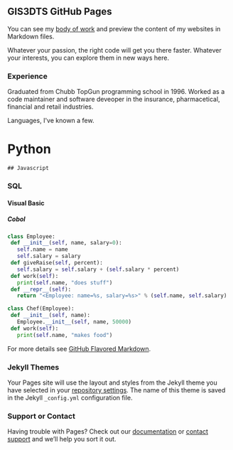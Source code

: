 
## GIS3DTS GitHub Pages

You can see my [body of work](https://www.google.com/url?sa=i&url=https%3A%2F%2Fstylecaster.com%2Fbeauty%2Fjessica-alba-health%2F&psig=AOvVaw2nzm7eEJVvvb1huKMtbEF-&ust=1614284836558000&source=images&cd=vfe&ved=0CAIQjRxqFwoTCPDF7vCtg-8CFQAAAAAdAAAAABAD) and preview the content of my websites in Markdown files.

Whatever your passion, the right code will get you there faster. Whatever your interests, you can explore them in new ways here.

### Experience

Graduated from Chubb TopGun programming school in 1996. Worked as a code maintainer and software deveoper in the insurance, pharmacetical, financial and retail industries.


Languages, I've known a few.

# Python
    ## Javascript
### SQL
#### Visual Basic
##### Cobol
```python
class Employee:
 def __init__(self, name, salary=0):
   self.name = name
   self.salary = salary
 def giveRaise(self, percent):
   self.salary = self.salary + (self.salary * percent)
 def work(self):
   print(self.name, "does stuff")
 def __repr__(self):
   return "<Employee: name=%s, salary=%s>" % (self.name, self.salary)

class Chef(Employee):
 def __init__(self, name):
   Employee.__init__(self, name, 50000)
 def work(self):
   print(self.name, "makes food")

```

For more details see [GitHub Flavored Markdown](https://guides.github.com/features/mastering-markdown/).

### Jekyll Themes

Your Pages site will use the layout and styles from the Jekyll theme you have selected in your [repository settings](https://github.com/gis3dts/github-pages-with-jekyll/settings). The name of this theme is saved in the Jekyll `_config.yml` configuration file.

### Support or Contact

Having trouble with Pages? Check out our [documentation](https://docs.github.com/categories/github-pages-basics/) or [contact support](https://support.github.com/contact) and we’ll help you sort it out.
